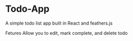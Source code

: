 # Todo-App
A simple todo list app built in React and feathers.js

Fetures
Allow you to edit, mark complete, and delete todo
